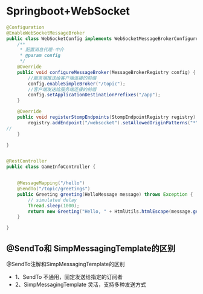 # Springboot+WebSocket

```java
@Configuration
@EnableWebSocketMessageBroker
public class WebSocketConfig implements WebSocketMessageBrokerConfigurer {
    /**
     * 配置消息代理-中介
     * @param config
     */
    @Override
    public void configureMessageBroker(MessageBrokerRegistry config) {
        //服务端推送给客户端连接的前缀
        config.enableSimpleBroker("/topic");
        //客户端发送给服务端连接的前缀
        config.setApplicationDestinationPrefixes("/app");
    }

    @Override
    public void registerStompEndpoints(StompEndpointRegistry registry) {
        registry.addEndpoint("/websocket").setAllowedOriginPatterns("*").withSockJS();
//
    }

}


@RestController
public class GameInfoController {


    @MessageMapping("/hello")
    @SendTo("/topic/greetings")
    public Greeting greeting(HelloMessage message) throws Exception {
        // simulated delay
        Thread.sleep(1000);
        return new Greeting("Hello, " + HtmlUtils.htmlEscape(message.getName()) + "!");
    }

}

```

## @SendTo和 SimpMessagingTemplate的区别

@SendTo注解和SimpMessagingTemplate的区别

- 1、SendTo 不通用，固定发送给指定的订阅者
- 2、SimpMessagingTemplate 灵活，支持多种发送方式